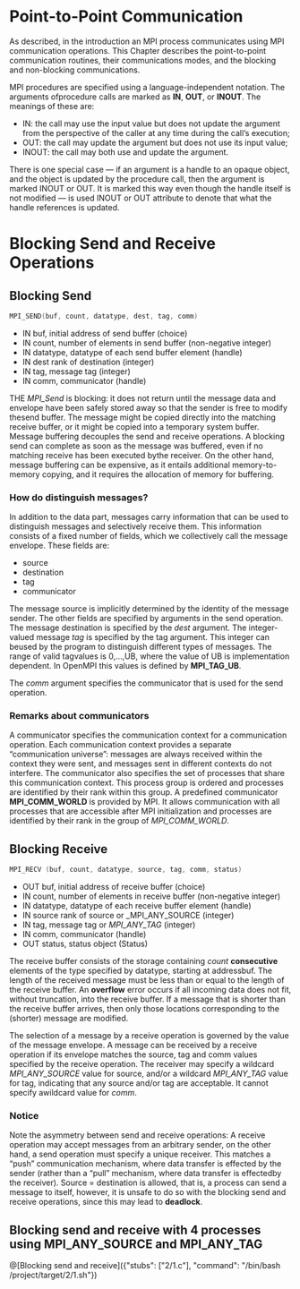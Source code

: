 # Point-to-Point Communication

As described, in the introduction an MPI process communicates using MPI communication operations. This Chapter describes the point-to-point  communication routines, their communications modes, and the blocking and non-blocking communications.  

MPI procedures  are  specified  using  a  language-independent  notation.   The  arguments  ofprocedure calls are marked as **IN**, **OUT**, or **INOUT**. The meanings of these are:
- IN:  the  call  may  use  the  input  value  but  does  not  update  the  argument  from  the perspective of the caller at any time during the call’s execution;
- OUT: the call may update the argument but does not use its input value;
- INOUT: the call may both use and update the argument.

There  is  one  special  case  —  if  an  argument  is  a  handle  to  an  opaque  object, and the object is updated by the procedure call, then the argument is marked INOUT or OUT. It is marked this way even though the handle itself is  not  modified  —  is used INOUT or OUT attribute  to  denote  that  what  the  handle references is updated.

# Blocking Send and Receive Operations

## Blocking Send

```c
MPI_SEND(buf, count, datatype, dest, tag, comm)
```
- IN buf, initial address of send buffer (choice)
- IN count, number of elements in send buffer (non-negative integer)
- IN datatype, datatype of each send buffer element (handle)
- IN dest rank of destination (integer)
- IN tag, message tag (integer)
- IN comm, communicator (handle)

THE _MPI\_Send_ is blocking:  it does not return until the message data and envelope have been safely stored away so that the sender is free to modify thesend buffer.  The message might be copied directly into the matching receive buffer, or it might be copied into a temporary system buffer. Message buffering decouples the send and receive operations.  A blocking send can complete as soon as the message was buffered, even if no matching receive has been executed bythe receiver.  On the other hand, message buffering can be expensive, as it entails additional memory-to-memory copying, and it requires the allocation of memory for buffering. 

### How do distinguish messages?

In addition to the data part, messages carry information that can be used to distinguish messages and selectively receive them.  This information consists of a fixed number of fields, which we collectively call the message envelope.  These fields are:

- source
- destination
- tag
- communicator

The message source is implicitly determined by the identity of the message sender.  The other fields are specified by arguments in the send operation. The message destination is specified by the _dest_ argument. The integer-valued message _tag_ is specified by the tag argument. This integer can beused  by  the  program  to  distinguish  different  types  of  messages. The  range  of  valid  tagvalues is 0,...,UB, where the value of UB is implementation dependent. In OpenMPI this values is defined by **MPI_TAG_UB**.


The _comm_ argument specifies the communicator that is used for the send operation.

### Remarks about communicators

A communicator specifies the communication context for a communication operation. Each communication context provides a separate “communication universe”:  messages are always received within the context they were sent, and messages sent in different contexts do not interfere. The  communicator  also  specifies  the  set  of  processes  that  share  this  communication context.  This process group is ordered and processes are identified by their rank within this group.  A  predefined  communicator **MPI_COMM_WORLD** is  provided  by MPI.  It  allows  communication with all processes that are accessible after MPI initialization and processes are identified by their rank in the group of _MPI\_COMM\_WORLD_.

## Blocking Receive

```c
MPI_RECV (buf, count, datatype, source, tag, comm, status)
```
- OUT buf, initial address of receive buffer (choice)
- IN count, number of elements in receive buffer (non-negative integer)
- IN datatype, datatype of each receive buffer element (handle)
- IN source rank of source or _MPI\_ANY\_SOURCE (integer) 
- IN tag, message tag or _MPI\_ANY\_TAG_ (integer)
- IN comm, communicator (handle)
- OUT status, status object (Status)

The receive buffer consists of the storage containing _count_ **consecutive** elements of the type specified by datatype, starting at addressbuf.  The length of the received message must be  less  than  or  equal  to  the  length  of  the  receive  buffer.   An  **overflow**  error  occurs  if  all incoming data does not fit, without truncation, into the receive buffer. If a message that is shorter than the receive buffer arrives, then only those locations corresponding to the (shorter) message are modified.

The  selection  of  a  message  by  a  receive  operation  is  governed  by  the  value  of  the message envelope.  A message can be received by a receive operation if its envelope matches the source, tag and comm values  specified  by  the  receive  operation. The  receiver  may specify  a  wildcard _MPI\_ANY\_SOURCE_ value  for source,  and/or  a  wildcard _MPI\_ANY\_TAG_ value  for tag,  indicating  that  any  source  and/or  tag  are  acceptable.   It  cannot  specify  awildcard  value  for _comm_. 

### Notice

Note the asymmetry between send and receive operations:  A receive operation may accept messages from an arbitrary sender, on the other hand, a send operation must specify a unique receiver.  This matches a “push” communication mechanism, where data transfer is effected by the sender (rather than a “pull” mechanism, where data transfer is effectedby the receiver). Source = destination is allowed, that is, a process can send a message to itself, however, it is unsafe to do so with the blocking send and receive operations, since this may lead to **deadlock**. 


## Blocking send and receive with 4 processes using MPI_ANY_SOURCE and MPI_ANY_TAG  

@[Blocking send and receive]({"stubs": ["2/1.c"], "command": "/bin/bash /project/target/2/1.sh"})
